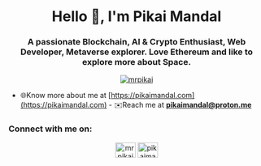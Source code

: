 <h1 align="center">Hello 👋, I'm Pikai Mandal</h1>
<h3 align="center">A passionate Blockchain, AI & Crypto Enthusiast, Web Developer, Metaverse explorer. Love Ethereum and like to explore more about Space.</h3>

<p align="center"> <a href="https://twitter.com/mrpikai" target="blank"><img src="https://img.shields.io/twitter/follow/mrpikai?logo=twitter&style=for-the-badge" alt="mrpikai" /></a> </p>

- 🌐Know more about me at [https://pikaimandal.com](https://pikaimandal.com)    - ✉️Reach me at **pikaimandal@proton.me**


<h3 align="left">Connect with me on:</h3>
<p align="center">
<a href="https://twitter.com/mrpikai" target="blank"><img align="center" src="https://raw.githubusercontent.com/rahuldkjain/github-profile-readme-generator/master/src/images/icons/Social/twitter.svg" alt="mrpikai" height="30" width="40" /></a>
<a href="https://linkedin.com/in/pikaimandal" target="blank"><img align="center" src="https://raw.githubusercontent.com/rahuldkjain/github-profile-readme-generator/master/src/images/icons/Social/linked-in-alt.svg" alt="pikaimandal" height="30" width="40" /></a>
</p>

